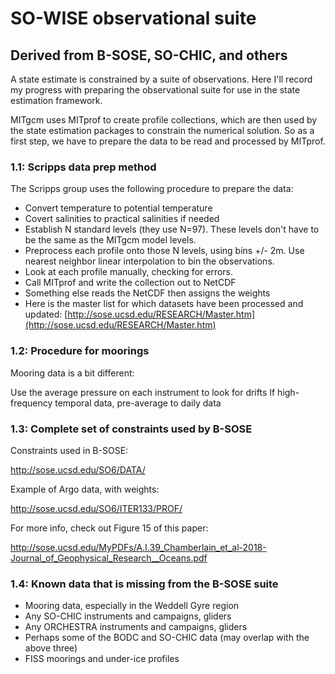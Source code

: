 # SO-WISE observational suite 
## Derived from B-SOSE, SO-CHIC, and others

A state estimate is constrained by a suite of observations. Here I'll record my progress with preparing the observational suite for use in the state estimation framework. 

MITgcm uses MITprof to create profile collections, which are then used by the state estimation packages to constrain the numerical solution. So as a first step, we have to prepare the data to be read and processed by MITprof.

### 1.1: Scripps data prep method
The Scripps group uses the following procedure to prepare the data:

- Convert temperature to potential temperature
- Covert salinities to practical salinities if needed
- Establish N standard levels (they use N=97). These levels don't have to be the same as the MITgcm model levels.
- Preprocess each profile onto those N levels, using bins +/- 2m. Use nearest neighbor linear interpolation to bin the observations.
- Look at each profile manually, checking for errors.
- Call MITprof and write the collection out to NetCDF
- Something else reads the NetCDF then assigns the weights
- Here is the master list for which datasets have been processed and updated: [http://sose.ucsd.edu/RESEARCH/Master.htm](http://sose.ucsd.edu/RESEARCH/Master.htm)

### 1.2: Procedure for moorings
Mooring data is a bit different:

Use the average pressure on each instrument to look for drifts
If high-frequency temporal data, pre-average to daily data

### 1.3: Complete set of constraints used by B-SOSE
Constraints used in B-SOSE:

http://sose.ucsd.edu/SO6/DATA/

Example of Argo data, with weights:

http://sose.ucsd.edu/SO6/ITER133/PROF/

For more info, check out Figure 15 of this paper:

http://sose.ucsd.edu/MyPDFs/A.I.39_Chamberlain_et_al-2018-Journal_of_Geophysical_Research__Oceans.pdf

### 1.4: Known data that is missing from the B-SOSE suite

- Mooring data, especially in the Weddell Gyre region
- Any SO-CHIC instruments and campaigns, gliders
- Any ORCHESTRA instruments and campaigns, gliders
- Perhaps some of the BODC and SO-CHIC data (may overlap with the above three)
- FISS moorings and under-ice profiles
